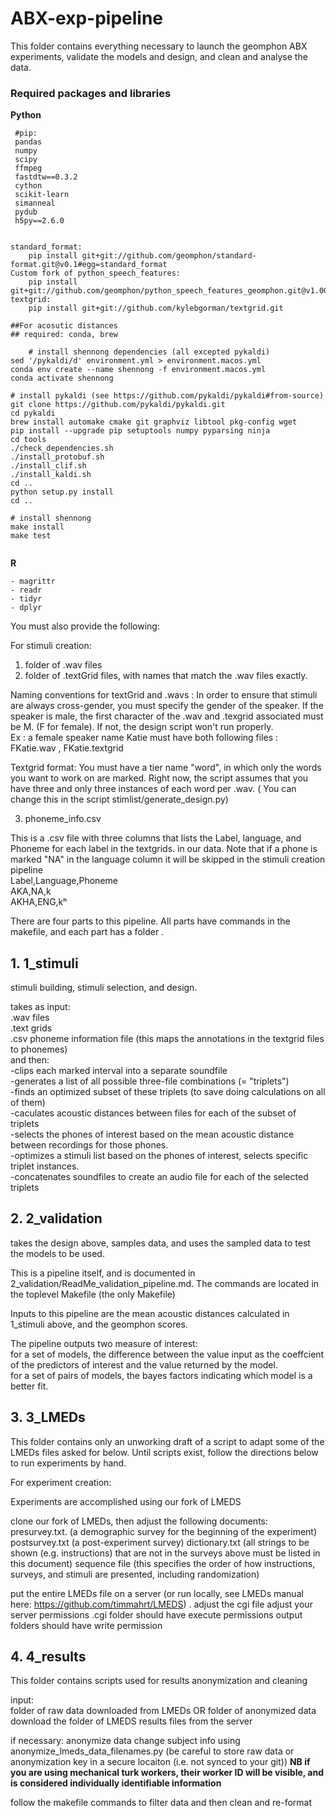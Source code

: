 # ABX-exp-pipeline


This folder contains everything necessary to launch the geomphon ABX experiments, validate the models and design, and clean and analyse the data.


### Required packages and libraries


**Python**

```
 #pip: 
 pandas
 numpy
 scipy 
 ffmpeg
 fastdtw==0.3.2 
 cython
 scikit-learn
 simanneal
 pydub
 h5py==2.6.0


standard_format:
 	pip install git+git://github.com/geomphon/standard-format.git@v0.1#egg=standard_format
Custom fork of python_speech_features:
 	pip install git+git://github.com/geomphon/python_speech_features_geomphon.git@v1.0GEOMPH#egg=python_speech_features
textgrid:   	
	pip install git+git://github.com/kylebgorman/textgrid.git
	
##For acosutic distances
## required: conda, brew 

	# install shennong dependencies (all excepted pykaldi)
sed '/pykaldi/d' environment.yml > environment.macos.yml
conda env create --name shennong -f environment.macos.yml
conda activate shennong

# install pykaldi (see https://github.com/pykaldi/pykaldi#from-source)
git clone https://github.com/pykaldi/pykaldi.git
cd pykaldi
brew install automake cmake git graphviz libtool pkg-config wget
pip install --upgrade pip setuptools numpy pyparsing ninja
cd tools
./check_dependencies.sh
./install_protobuf.sh
./install_clif.sh
./install_kaldi.sh
cd ..
python setup.py install
cd ..

# install shennong
make install
make test
	
```


**R**

```
- magrittr
- readr
- tidyr
- dplyr
```

You must also provide the following: 

For stimuli creation: 
1) folder of .wav files 
2) folder of .textGrid files, with names that match the .wav files exactly. 

Naming conventions for textGrid and .wavs :
		 In order to ensure that stimuli are always cross-gender, you must specify the gender of the speaker.   If the speaker is male, the first character of the .wav and .texgrid associated must be M. (F for female). If not, the design script  won't run properly.   
		 Ex : a female speaker name Katie must have both following files : FKatie.wav , FKatie.textgrid

Textgrid format:  You must have a tier name "word", in which only the words you want to work on are marked. Right now, the script assumes that you have three and only three instances of each word per .wav.  ( You can change this in the script stimlist/generate_design.py)

3) phoneme_info.csv

This is a .csv file with three columns that lists the Label, language, and Phoneme for each label in the textgrids. in our data. Note that if a phone is marked "NA" in the language column it will be skipped in the stimuli creation pipeline  
		Label,Language,Phoneme  
		AKA,NA,k  
		AKHA,ENG,kʰ  



There are four parts to this pipeline.  All parts have commands in the makefile, and each part has a folder . 


## 1. 1_stimuli 
stimuli building, stimuli selection, and design. 

takes as input:  
       .wav files  
       .text grids   
       .csv phoneme information file (this maps the annotations in the textgrid files to phonemes)  
    and then:  
	-clips each marked interval into a separate soundfile  
	-generates a list of all possible three-file combinations (= "triplets")  
	-finds an optimized subset of these triplets (to save doing calculations on all of them)  
	-caculates acoustic distances between files for each of the subset of triplets  
	-selects the phones of interest based on the mean acoustic distance between recordings  for those phones.   
	-optimizes a stimuli list based on the phones of interest, selects specific triplet instances.  
	-concatenates soundfiles to create an audio file for each of the selected triplets  


## 2. 2_validation
takes the design above, samples data, and uses the sampled data to test the models to be used.  

This is a pipeline itself, and is documented in 2_validation/ReadMe_validation_pipeline.md. The commands are located in the toplevel Makefile (the only Makefile) 

Inputs to this pipeline are the mean acoustic distances calculated in 1_stimuli above, and the geomphon scores.  

The pipeline outputs two measure of interest:  
for a set of models, the difference between the value input as the coeffcient of the predictors of interest and the value returned by the model.  
for a set of pairs of models, the bayes factors indicating which model is a better fit.  



## 3. 3_LMEDs 

This folder contains only an unworking draft of a script to adapt some of the LMEDs files asked for below. Until scripts exist, follow the directions below to run experiments by hand. 

For experiment creation: 

Experiments are accomplished using  our fork of LMEDS 

clone our fork of LMEDs, 
then adjust the following documents: 
	presurvey.txt. (a demographic survey for the beginning of the experiment) 
	postsurvey.txt (a post-experiment survey) 
	dictionary.txt (all strings to be shown (e.g. instructions) that are not in the surveys above must be listed in this document) 
	sequence file  (this specifies the order of how instructions, surveys, and stimuli are presented, including randomization) 

put the entire LMEDs file on a server (or run locally, see LMEDs manual here: https://github.com/timmahrt/LMEDS) . 
	adjust the cgi file 
	adjust your server permissions 
		.cgi folder should have execute permissions 
		output folders should have write permission 


## 4. 4_results 
This folder contains scripts used for results anonymization and cleaning 

input:  
  folder of raw data downloaded from LMEDs OR folder of anonymized data 
  download the folder of LMEDS results files from the server 

 if necessary: anonymize data 
	change subject info using anonymize_lmeds_data_filenames.py 
	(be careful to store raw data or anonymization key in a secure locaiton (i.e. not synced to your git)) 
	**NB if you are using mechanical turk workers, their worker ID will be visible, and is considered individually identifiable information** 

follow the makefile commands to filter data and then clean and re-format




